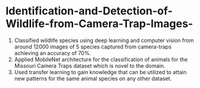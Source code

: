 # Identification-and-Detection-of-Wildlife-from-Camera-Trap-Images-

1. Classified wildlife species using deep learning and computer vision from around 12000 images of 5 species captured
from camera-traps achieving an accuracy of 70%.
2. Applied MobileNet architecture for the classification of animals for the Missouri Camera Traps dataset which is novel
to the domain.
3. Used transfer learning to gain knowledge that can be utilized to attain new patterns for the same animal species on
any other dataset.
